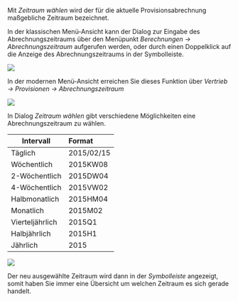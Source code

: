Mit *Zeitraum wählen* wird der für die aktuelle Provisionsabrechnung maßgebliche Zeitraum bezeichnet. 

In der klassischen Menü-Ansicht kann der Dialog zur Eingabe des Abrechnungszeitraums über den Menüpunkt *Berechnungen → Abrechnungszeitraum* aufgerufen werden, oder durch einen Doppelklick auf die Anzeige des Abrechnungszeitraums in der Symbolleiste.

![](http://xpecto.github.io/docs/img/img_1461750465009.png)

In der modernen Menü-Ansicht erreichen Sie dieses Funktion über *Vertrieb -> Provisionen -> Abrechnungszeitraum*

![](http://xpecto.github.io/docs/xpecto/Berechnungen/Abrechnungszeitraum_festlegen/Abrechnungszeitraum_Menue.png)

In Dialog *Zeitraum wählen* gibt verschiedene Möglichkeiten eine Abrechnungszeitraum zu wählen.

|  Intervall          |    Format     |  
| ------------- |:-------------| 
| Täglich     | 2015/02/15 | 
| Wöchentlich     |2015KW08 | 
| 2-Wöchentlich    | 2015DW04 | 
| 4-Wöchentlich     |2015VW02 | 
| Halbmonatlich    | 2015HM04 | 
| Monatlich     |2015M02 | 
| Vierteljährlich    | 2015Q1 | 
| Halbjährlich     |2015H1 | 
| Jährlich    |2015| 

![](http://xpecto.github.io/docs/img/img_1461750680530.png)

Der neu ausgewählte Zeitraum wird dann in der *Symbolleiste* angezeigt, somit haben Sie immer eine Übersicht um welchen Zeitraum es sich gerade handelt.